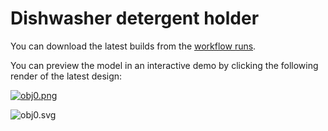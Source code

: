 # Dishwasher detergent holder

You can download the latest builds from the [workflow runs](https://github.com/Yeicor/dishwasher-detergent-holder/actions/workflows/main.yml).

You can preview the model in an interactive demo by clicking the following render of the latest design:

[![obj0.png](https://yeicor.github.io/dishwasher-detergent-holder/models/main/detergent-holder.png)](https://yeicor.github.io/dishwasher-detergent-holder/)

![obj0.svg](https://yeicor.github.io/dishwasher-detergent-holder/models/main/detergent-holder.svg)
